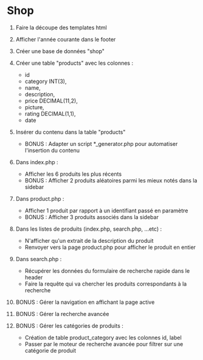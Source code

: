 # Shop

1. Faire la découpe des templates html

2. Afficher l'année courante dans le footer

3. Créer une base de données "shop"

4. Créer une table "products" avec les colonnes :
	* id
	* category INT(3),
	* name,
	* description,
	* price DECIMAL(11,2),
	* picture,
	* rating DECIMAL(1,1),
	* date

5. Insérer du contenu dans la table "products"
	- BONUS : Adapter un script *_generator.php pour automatiser l'insertion du contenu

6. Dans index.php :
	- Afficher les 6 produits les plus récents
	- BONUS : Afficher 2 produits aléatoires parmi les mieux notés dans la sidebar

7. Dans product.php :
	- Afficher 1 produit par rapport à un identifiant passé en paramètre
	- BONUS : Afficher 3 produits associés dans la sidebar

8. Dans les listes de produits (index.php, search.php, ...etc) :
	- N'afficher qu'un extrait de la description du produit
	- Renvoyer vers la page product.php pour afficher le produit en entier

9. Dans search.php :
	- Récupérer les données du formulaire de recherche rapide dans le header
	- Faire la requête qui va chercher les produits correspondants à la recherche

10. BONUS : Gérer la navigation en affichant la page active

11. BONUS : Gérer la recherche avancée

12. BONUS : Gérer les catégories de produits :
	- Création de table product_category avec les colonnes id, label
	- Passer par le moteur de recherche avancée pour filtrer sur une catégorie de produit
